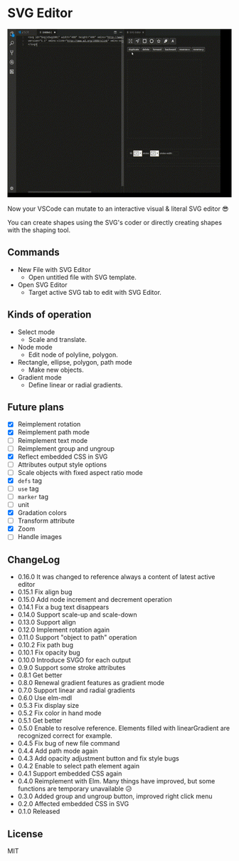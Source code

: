 # SVG Editor

![sample](images/out.gif)

Now your VSCode can mutate to an interactive visual & literal SVG editor 😎

You can create shapes using the SVG's coder or directly creating shapes with the shaping tool.

## Commands

- New File with SVG Editor
  - Open untitled file with SVG template.
- Open SVG Editor
  - Target active SVG tab to edit with SVG Editor.

## Kinds of operation

- Select mode
  - Scale and translate.
- Node mode
  - Edit node of polyline, polygon.
- Rectangle, ellipse, polygon, path mode
  - Make new objects.
- Gradient mode
  - Define linear or radial gradients.

## Future plans

- [x] Reimplement rotation
- [x] Reimplement path mode
- [ ] Reimplement text mode
- [ ] Reimplement group and ungroup
- [x] Reflect embedded CSS in SVG
- [ ] Attributes output style options
- [ ] Scale objects with fixed aspect ratio mode
- [x] `defs` tag
- [ ] `use` tag
- [ ] `marker` tag
- [ ] unit
- [x] Gradation colors
- [ ] Transform attribute
- [x] Zoom
- [ ] Handle images

## ChangeLog

- 0.16.0 It was changed to reference always a content of latest active editor 
- 0.15.1 Fix align bug
- 0.15.0 Add node increment and decrement operation
- 0.14.1 Fix a bug text disappears
- 0.14.0 Support scale-up and scale-down
- 0.13.0 Support align
- 0.12.0 Implement rotation again
- 0.11.0 Support "object to path" operation
- 0.10.2 Fix path bug
- 0.10.1 Fix opacity bug
- 0.10.0 Introduce SVGO for each output
- 0.9.0 Support some stroke attributes
- 0.8.1 Get better
- 0.8.0 Renewal gradient features as gradient mode
- 0.7.0 Support linear and radial gradients
- 0.6.0 Use elm-mdl
- 0.5.3 Fix display size
- 0.5.2 Fix color in hand mode
- 0.5.1 Get better
- 0.5.0 Enable to resolve reference. Elements filled with linearGradient are recognized correct for example.
- 0.4.5 Fix bug of new file command
- 0.4.4 Add path mode again
- 0.4.3 Add opacity adjustment button and fix style bugs
- 0.4.2 Enable to select path element again
- 0.4.1 Support embedded CSS again
- 0.4.0 Reimplement with Elm. Many things have improved, but some functions are temporary unavailable 😥
- 0.3.0 Added group and ungroup button, improved right click menu
- 0.2.0 Affected embedded CSS in SVG
- 0.1.0 Released

## License

MIT
